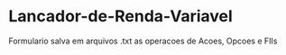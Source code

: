 # Lancador-de-Renda-Variavel
Formulario salva em arquivos .txt as operacoes de Acoes, Opcoes e FIIs
